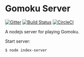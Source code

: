 Gomoku Server
================================

[![Gitter](https://badges.gitter.im/dbwebb-se/gomoku.svg)](https://gitter.im/dbwebb-se/gomoku?utm_source=badge&utm_medium=badge&utm_campaign=pr-badge&utm_content=body_badge)
[![Build Status](https://travis-ci.org/dbwebb-se/gomoku.svg?branch=master)](https://travis-ci.org/dbwebb-se/gomoku)
[![CircleCI](https://circleci.com/gh/dbwebb-se/gomoku.svg?style=svg)](https://circleci.com/gh/dbwebb-se/gomoku)

A nodejs server for playing Gomoku.


Start server:
```
$ node index-server
```
